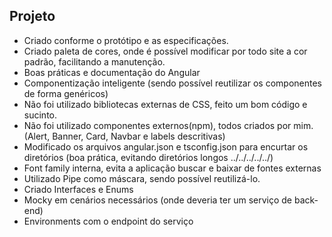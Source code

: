 ## Projeto

- Criado conforme o protótipo e as especificações.
- Criado paleta de cores, onde é possível modificar por todo site a cor padrão, facilitando a manutenção.
- Boas práticas e documentação do Angular
- Componentização inteligente (sendo possível reutilizar os componentes de forma genéricos)
- Não foi utilizado bibliotecas externas de CSS, feito um bom código e sucinto.
- Não foi utilizado componentes externos(npm), todos criados por mim.
(Alert, Banner, Card, Navbar e labels descritivas)
- Modificado os arquivos angular.json e tsconfig.json para encurtar os diretórios (boa prática, evitando  diretórios longos ../../../../../)
- Font family interna, evita a aplicação buscar e baixar de fontes externas
- Utilizado Pipe como máscara, sendo possível reutilizá-lo.
- Criado Interfaces e Enums
- Mocky em cenários necessários (onde deveria ter um serviço de back-end)
- Environments com o endpoint do serviço
